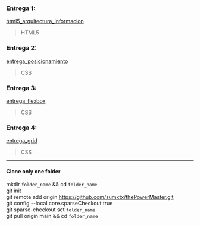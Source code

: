 ### Entrega 1:

[html5_arquitectura_informacion](https://github.com/sumxtx/thePowerMaster/tree/main/html5_arquitectura_informacion)  
> HTML5

### Entrega 2:

[entrega_posicionamiento](https://github.com/sumxtx/thePowerMaster/tree/main/entrega_posicionamiento)  
> CSS

### Entrega 3:

[entrega_flexbox](https://github.com/sumxtx/thePowerMaster/tree/main/entrega_flexbox)  
> CSS

### Entrega 4:
[entrega_grid](https://github.com/sumxtx/thePowerMaster/tree/main/entrega_posicionamiento)
> CSS
---

#### Clone only one folder  
mkdir `folder_name` && cd `folder_name`  
git init  
git remote add origin https://github.com/sumxtx/thePowerMaster.git  
git config --local core.sparseCheckout true  
git sparse-checkout set `folder_name`  
git pull origin main && cd `folder_name`  
